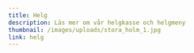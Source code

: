 ```yaml
---
title: Helg
description: Läs mer om vår helgkasse och helgmeny
thumbnail: /images/uploads/stora_holm_1.jpg
link: helg
---
```

